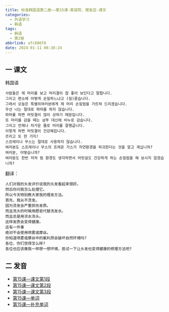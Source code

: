 ```yaml
---
title: 标准韩国语第二册——第15课-美容院、理发店-课文
categories:
  - 外语学习
  - 韩语
tags:
  - 韩语
  - 第2册
abbrlink: afc606f8
date: 2024-01-11 08:38:24
---
```

## 一 课文

韩国语

```
사람들은 제 머리를 보고 머리결이 참 좋아 보인다고 말합니다.
그리고 편소에 어떻게 손질하느냐고 (질)묻습니다.
그래서 오늘은 특별히여러분에게 제 머리 손질법을 가르쳐 드리겠습니다.
우선 나는 절대로 파마를 하지 않습니다.
파마를 하면 머릿결이 많이 상하기 때문입니다.
또 머리를 감을 때는 샴푸 대신에 비누로 감습니다.
그리고 언제나 차가운 물로 머리를 잘행굽니다.
이렇게 하면 머릿결이 건강해집니다.
르리고 또 한 가지!
스프레이나 무스는 절대로 사용하지 않습니다.
여러분도 스프레이나 무스의 프레온 가스가 자연환경을 파괴한다는 것을 알고 계십니까?
여러분, 어떻습니까?
여러분도 한번 저처 럼 환경도 생각하면서 머릿걸도 건강하게 하는 손질법을 해 보시지 않겠습니까?
```

<!--more-->

翻译：

```
人们对我的头发评价说我的头发看起来很好。
然后你问我怎么处理它。
所以今天特别教大家我的理发方法。
首先，我从不烫发。
因为烫发会严重损伤发质。
而且洗头的时候用肥皂代替洗发水。
而且总是用凉水洗头。
这样发质会变得健康。
还有一件事
绝对不会使用喷雾或摩丝。
你知道喷雾或摩丝中的氟利昂会破坏自然环境吗?
各位，你们觉得怎么样?
各位也应该像我一样想一想环境，尝试一下让头发也变得健康的修理方法吧?
```

## 二 发音


* [第15课—课文第1段][1]
* [第15课—课文第2段][2]
* [第15课—课文第3段][3]
* [第15课—单词][4]
* [第15课—补充单词][5]



[1]:https://active.clewm.net/CzVvc7?qrurl=http://qr31.cn/CzVvc7&gtype=1&key=c93ee17ad8da87057045040c741c1cfeba0f776011
[2]:https://active.clewm.net/E7tWF6?qrurl=http://qr31.cn/E7tWF6&gtype=1&key=60dbe17df9c3e32a0045049351db2fa2c1e3fe6049
[3]:https://active.clewm.net/BZ6z8A?qrurl=http://qr31.cn/BZ6z8A&gtype=1&key=e73c717995db68d0f045046d9ad4138fbb4afd5078
[4]:https://active.clewm.net/CS7ywo?qrurl=http://qr31.cn/CS7ywo&gtype=1&key=8e59617c016f2f1ee04504297d9421b44856731115
[5]:https://active.clewm.net/Dvk5ij?qrurl=http://qr31.cn/Dvk5ij&gtype=1&key=01e85176264ad234f04504513fb2dd26d9a2faf147
